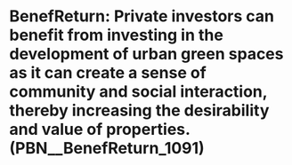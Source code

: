 # BenefReturn: __Private investors can benefit from investing in the development of urban green spaces as it can create a sense of community and social interaction, thereby increasing the desirability and value of properties.__ (PBN__BenefReturn_1091)

